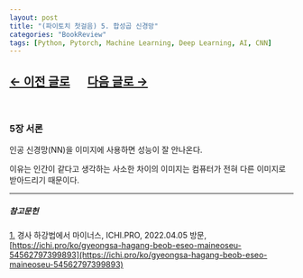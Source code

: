 ```yaml
---
layout: post
title: "(파이토치 첫걸음) 5. 합성곱 신경망"
categories: "BookReview"
tags: [Python, Pytorch, Machine Learning, Deep Learning, AI, CNN]
---
```


## [←  이전 글로](https://maizer2.github.io/bookreview/2022/04/00/(파이토치-첫걸음)-4.-인공-신경망.html) 　  [다음 글로 →](https://maizer2.github.io/bookreview/2022/04/00/(파이토치-첫걸음)-6.-순환-신경망.html)
<br/>

### 5장 서론

인공 신경망(NN)을 이미지에 사용하면 성능이 잘 안나온다.

이유는 인간이 같다고 생각하는 사소한 차이의 이미지는 컴퓨터가 전혀 다른 이미지로 받아드리기 때문이다.



---
  
##### 참고문헌
  
<a href="#foodnote_1_2" name="foodnote_1_1">1.</a> 경사 하강법에서 마이너스, ICHI.PRO, 2022.04.05 방문, [https://ichi.pro/ko/gyeongsa-hagang-beob-eseo-maineoseu-54562797399893](https://ichi.pro/ko/gyeongsa-hagang-beob-eseo-maineoseu-54562797399893)
